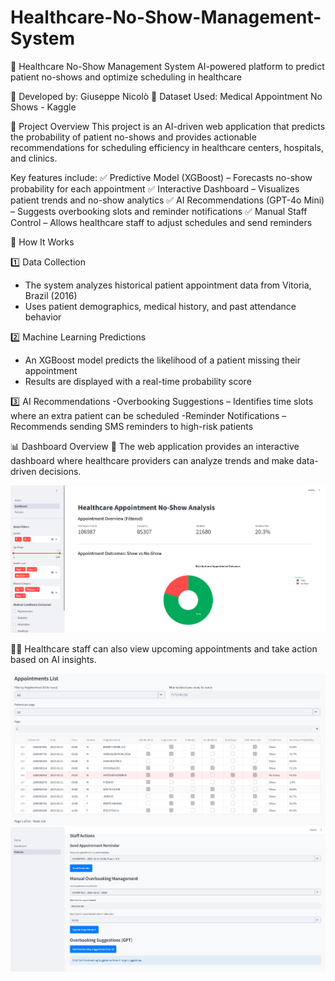 # Healthcare-No-Show-Management-System

🏥 Healthcare No-Show Management System
AI-powered platform to predict patient no-shows and optimize scheduling in healthcare

📅 Developed by: Giuseppe Nicolò
📄 Dataset Used: Medical Appointment No Shows - Kaggle

🚀 Project Overview
This project is an AI-driven web application that predicts the probability of patient no-shows and provides actionable recommendations for scheduling efficiency in healthcare centers, hospitals, and clinics.

Key features include:
✅ Predictive Model (XGBoost) – Forecasts no-show probability for each appointment
✅ Interactive Dashboard – Visualizes patient trends and no-show analytics
✅ AI Recommendations (GPT-4o Mini) – Suggests overbooking slots and reminder notifications
✅ Manual Staff Control – Allows healthcare staff to adjust schedules and send reminders

🎯 How It Works

1️⃣ Data Collection
- The system analyzes historical patient appointment data from Vitoria, Brazil (2016)
- Uses patient demographics, medical history, and past attendance behavior
  
2️⃣ Machine Learning Predictions
- An XGBoost model predicts the likelihood of a patient missing their appointment
- Results are displayed with a real-time probability score
  
3️⃣ AI Recommendations
-Overbooking Suggestions – Identifies time slots where an extra patient can be scheduled
-Reminder Notifications – Recommends sending SMS reminders to high-risk patients

📊 Dashboard Overview
👀 The web application provides an interactive dashboard where healthcare providers can analyze trends and make data-driven decisions.

![Dashboard Screenshot](Images/img1.png)

👨‍⚕️ Healthcare staff can also view upcoming appointments and take action based on AI insights.

![Appointment list](Images/img3.png)
![AI Recommendation](Images/img2.png)



